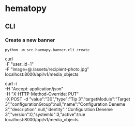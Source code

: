 hematopy
==============================


## CLI

### Create a new banner

```
python -m src.haemapy.banner.cli create
```

curl \
  -F "user_id=1" \
  -F "image=@./assets/recipient-photo.jpg" \
  localhost:8000/api/v1/media_objects


curl -i \
    -H "Accept: application/json" \
    -H "X-HTTP-Method-Override: PUT" \
    -X POST -d "value":"30","type":"Tip 3","targetModule":"Target 3","configurationGroup":null,"name":"Configuration Deneme 3","description":null,"identity":"Configuration Deneme 3","version":0,"systemId":3,"active":true \
    localhost:8000/api/v1/media_objects